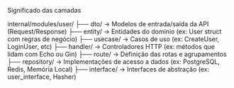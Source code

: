Significado das camadas

internal/modules/user/
├── dto/           → Modelos de entrada/saída da API (Request/Response)
├── entity/        → Entidades do domínio (ex: User struct com regras de negócio)
├── usecase/       → Casos de uso (ex: CreateUser, LoginUser, etc)
├── handler/       → Controladores HTTP (ex: métodos que lidam com Echo ou Gin)
├── route/         → Definição das rotas e agrupamentos
├── repository/    → Implementações de acesso a dados (ex: PostgreSQL, Redis, Memória Local)
├── interface/     → Interfaces de abstração (ex: user_interface, Hasher)